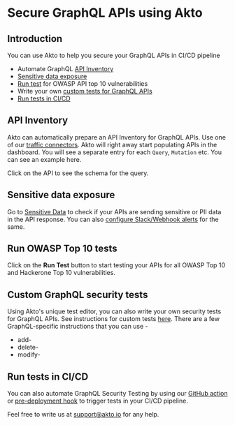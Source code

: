 # Secure GraphQL APIs using Akto

## Introduction

You can use Akto to help you secure your GraphQL APIs in CI/CD pipeline

* Automate GraphQL [API Inventory](secure-graphql-apis-using-akto.md#api-inventory)
* [Sensitive data exposure](secure-graphql-apis-using-akto.md#sensitive-data-exposure)
* [Run test](secure-graphql-apis-using-akto.md#run-owasp-top-10-tests) for OWASP API top 10 vulnerabilities
* Write your own [custom tests for GraphQL APIs](secure-graphql-apis-using-akto.md#custom-graphql-security-tests)
* [Run tests in CI/CD](secure-graphql-apis-using-akto.md#run-tests-in-ci-cd)

## API Inventory

Akto can automatically prepare an API Inventory for GraphQL APIs. Use one of our [traffic connectors](broken-reference). Akto will right away start populating APIs in the dashboard. You will see a separate entry for each `Query`, `Mutation` etc. You can see an example here.

Click on the API to see the schema for the query.

## Sensitive data exposure

Go to [Sensitive Data](../../api-inventory-1/concepts/sensitive-data.md) to check if your APIs are sending sensitive or PII data in the API response. You can also [configure Slack/Webhook alerts](../../api-inventory-1/concepts/alerts.md) for the same.

## Run OWASP Top 10 tests

Click on the **Run Test** button to start testing your APIs for all OWASP Top 10 and Hackerone Top 10 vulnerabilities.

## Custom GraphQL security tests

Using Akto's unique test editor, you can also write your own security tests for GraphQL APIs. See instructions for custom tests [here](../../test-editor/concepts/custom-test.md). There are a few GraphQL-specific instructions that you can use -

* add-
* delete-
* modify-

## Run tests in CI/CD

You can also automate GraphQL Security Testing by using our [GitHub action](run-test.md) or [pre-deployment hook](run-tests-in-cli-using-akto.md) to trigger tests in your CI/CD pipeline.

Feel free to write us at support@akto.io for any help.
